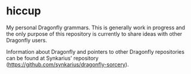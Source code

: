 hiccup
======

My personal Dragonfly grammars. This is generally work in progress and the only purpose of this repository is currently to share ideas with other Dragonfly users.

Information about Dragonfly and pointers to other Dragonfly repositories can be found at Synkarius' repository (https://github.com/synkarius/dragonfly-sorcery).
